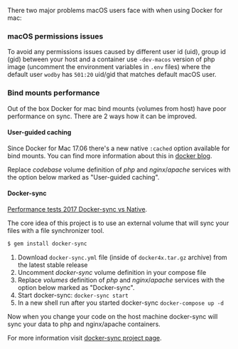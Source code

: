 There two major problems macOS users face with when using Docker for mac:

### macOS permissions issues

To avoid any permissions issues caused by different user id (uid), group id (gid) between your host and a container use `-dev-macos` version of php image (uncomment the environment variables in `.env` files) where the default user `wodby` has `501:20` uid/gid that matches default macOS user. 

### Bind mounts performance

Out of the box Docker for mac bind mounts (volumes from host) have poor performance on sync. There are 2 ways how it can  be improved.

#### User-guided caching

Since Docker for Mac 17.06 there's a new native `:cached` option available for bind mounts. You can find more information about this in [docker blog](https://blog.docker.com/2017/05/user-guided-caching-in-docker-for-mac).

Replace _codebase_ volume definition of _php_ and _nginx_/_apache_ services with the option below marked as "User-guided caching". 

#### Docker-sync

[Performance tests 2017 Docker-sync vs Native](https://github.com/EugenMayer/docker-sync/wiki/Performance-Tests-2017).

The core idea of this project is to use an external volume that will sync your files with a file synchronizer tool.

```bash
$ gem install docker-sync
```

1. Download `docker-sync.yml` file (inside of `docker4x.tar.gz` archive) from the latest stable release
2. Uncomment _docker-sync_ volume definition in your compose file
3. Replace _volumes_ definition of _php_ and _nginx_/_apache_ services with the option below marked as "Docker-sync".
4. Start docker-sync: `docker-sync start`
5. In a new shell run after you started docker-sync `docker-compose up -d`

Now when you change your code on the host machine docker-sync will sync your data to php and nginx/apache containers.

For more information visit [docker-sync project page](https://github.com/EugenMayer/docker-sync).
